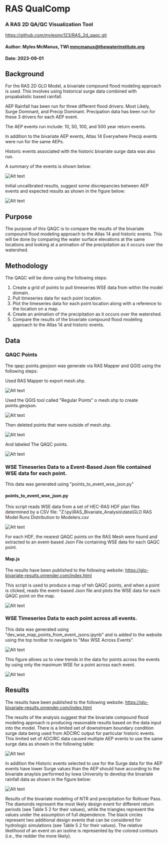 
# RAS QualComp

### A RAS 2D QA/QC Visualization Tool

https://github.com/mylesmc123/RAS_2d_qaqc.git

#### Author: Myles McManus, TWI mmcmanus@thewaterinstitute.org
#### Date: 2023-09-01

## Background

For the RAS 2D GLO Model, a bivariate compound flood modeling approach is used. This involves using historical surge data combined with propabalistic based rainfall.

AEP Rainfall has been run for three different flood drivers: Most Likely, Surge Dominant, and Precip Dominant. Precipation data has been run for these 3 drivers for each AEP event.

The AEP events run include: 10, 50, 100, and 500 year return events.

In addition to the bivariate AEP events, Atlas 14 Everywhere Precip events were run for the same AEPs.

Historic events associated with the historic bivariate surge data was also run.

A summary of the events is shown below:

![Alt text](data/image.png)

Initial uncalibrated results, suggest some discrepancies between AEP events and expected results as shown in the figure below:

![Alt text](data/image-1.png)
## Purpose

The purpose of this QAQC is to compare the results of the bivariate compound flood modeling approach to the Atlas 14 and historic events. This will be done by comparing the water surface elevations at the same locations and looking at a animation of the precipitation as it occurs over the watershed.

## Methodology

The QAQC will be done using the following steps:

1. Create a grid of points to pull timeseries WSE data from within the model domain.
2. Pull timeseries data for each point location.
3. Plot the timeseries data for each point location along with a reference to the location on a map.
4. Create an animation of the precipitation as it occurs over the watershed.
5. Compare the results of the bivariate compound flood modeling approach to the Atlas 14 and historic events.

## Data

### QAQC Points

The qaqc points.geojson was generate via RAS Mapper and QGIS using the following steps:

Used RAS Mapper to export mesh.shp.


![Alt text](data/RASMapper.png)


Used the QGIS tool called "Regular Points" o mesh.shp to create points.geojson.

![Alt text](<data/QGIS Regular Points.png>)


Then deleted points that were outside of mesh.shp.

![Alt text](<data/GLO Clipped Regular Points.png>)

And labeled The QAQC points.


![Alt text](data/basin_points.png)



### WSE Timeseries Data to a Event-Based Json file contained WSE data for each point.
This data was generated using "points_to_event_wse_json.py"

#### points_to_event_wse_json.py

This script reads WSE data from a set of HEC-RAS HDF plan files determined by a CSV file: "Z:\py\RAS_Bivariate_Analysis\data\GLO RAS Model Runs Distribution to Modelers.csv


![Alt text](data/image.png)

For each HDF, the nearest QAQC points on the RAS Mesh were found and extracted to an event-based Json File containing WSE data for each QAQC point.

#### Map.js

The results have been published to the following website: 
https://glo-bivariate-results.onrender.com/index.html

This script is used to produce a map of teh QAQC points, and when a point is clicked, reads the event-based Json file and plots the WSE data for each QAQC point on the map.


![Alt text](<data/website map.png>)

### WSE Timeseries Data to each point across all events.
This data was generated using "dev_wse_map_points_from_event_jsons.ipynb" and is added to the website using the top toolbar to navigate to "Max WSE Across Events". 


![Alt text](data/toolbar.png)

This figure allows us to view trends in the data for points across the events by using only the maximum WSE for a point across each event.


![Alt text](<data/max wse.png>)
## Results

The results have been published to the following website: 
https://glo-bivariate-results.onrender.com/index.html

The results of the analysis suggest that the bivariate compound flood modeling approach is producing reasonable results based on the data input into the model. There is a limited set of downstream boundary condition surge data being used from ADCIRC output for particular historic events. This limited set of ADCIRC data caused multiple AEP events to use the same surge data as showin in the following table:

![Alt text](<data/AEP Surge Historic Selected Table.png>)


 In addition the Historic events selected to use for the Surge data for the AEP events have lower Surge values than the AEP should have according to the bivariate anaylsis performed by Iowa University to develop the bivariate rainfall data as shown in the figure below:


![Alt text](<data/Bivariate Results - Rollover Pass.png>)


Results of the bivariate modeling of NTR and precipitation for Rollover Pass. The diamonds represent the most likely design event for different return periods (see Table 5 2 for their values), while the triangles represent the values under the assumption of full dependence. The black circles represent two additional design events that can be considered for hydrologic simulations (see Table 5 2 for their values). The relative likelihood of an event on an isoline is represented by the colored contours (i.e., the redder the more likely). 
